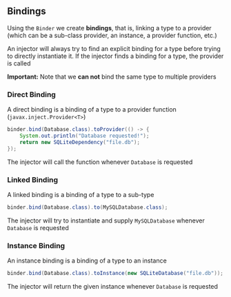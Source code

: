 ## Bindings

Using the `Binder` we create **bindings**, that is, linking a type to a provider
(which can be a sub-class provider, an instance, a provider function, etc.)

An injector will always try to find an explicit binding for a type before trying
to directly instantiate it. If the injector finds a binding for a type, the
provider is called

**Important:** Note that we **can not** bind the same type to multiple providers

### Direct Binding

A direct binding is a binding of a type to a provider function
(`javax.inject.Provider<T>`)

```java
binder.bind(Database.class).toProvider(() -> {
    System.out.println("Database requested!");
    return new SQLiteDependency("file.db");
});
```

The injector will call the function whenever `Database` is
requested


### Linked Binding

A linked binding is a binding of a type to a sub-type

```java
binder.bind(Database.class).to(MySQLDatabase.class);
```

The injector will try to instantiate and supply `MySQLDatabase`
whenever `Database` is requested


### Instance Binding

An instance binding is a binding of a type to an instance

```java
binder.bind(Database.class).toInstance(new SQLiteDatabase("file.db"));
```

The injector will return the given instance whenever `Database` is
requested